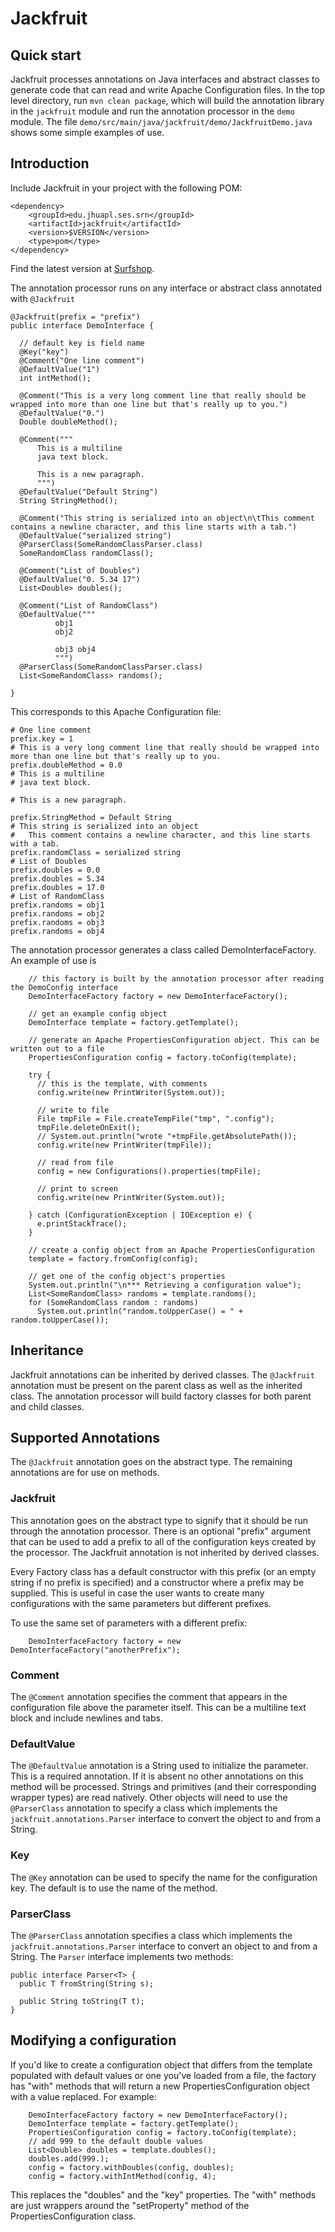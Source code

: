 # Jackfruit

## Quick start

Jackfruit processes annotations on Java interfaces and abstract classes to generate code that can read and write Apache Configuration files.  In the top level directory, run `mvn clean package`, which will build the annotation library in the `jackfruit` module and run the annotation processor in the `demo` module.  The file `demo/src/main/java/jackfruit/demo/JackfruitDemo.java` shows some simple examples of use.

## Introduction

Include Jackfruit in your project with the following POM:

```
<dependency>
    <groupId>edu.jhuapl.ses.srn</groupId>
    <artifactId>jackfruit</artifactId>
    <version>$VERSION</version>
    <type>pom</type>
</dependency>
```

Find the latest version at [Surfshop](http://surfshop:8082/ui/repos/tree/General/libs-snapshot-local/edu/jhuapl/ses/srn/jackfruit/).

The annotation processor runs on any interface or abstract class annotated with `@Jackfruit`
```
@Jackfruit(prefix = "prefix")
public interface DemoInterface {

  // default key is field name
  @Key("key")
  @Comment("One line comment")
  @DefaultValue("1")
  int intMethod();

  @Comment("This is a very long comment line that really should be wrapped into more than one line but that's really up to you.")
  @DefaultValue("0.")
  Double doubleMethod();

  @Comment("""
      This is a multiline
      java text block.

      This is a new paragraph.
      """)
  @DefaultValue("Default String")
  String StringMethod();

  @Comment("This string is serialized into an object\n\tThis comment contains a newline character, and this line starts with a tab.")
  @DefaultValue("serialized string")
  @ParserClass(SomeRandomClassParser.class)
  SomeRandomClass randomClass();

  @Comment("List of Doubles")
  @DefaultValue("0. 5.34 17")
  List<Double> doubles();

  @Comment("List of RandomClass")
  @DefaultValue("""
          obj1
          obj2
          
          obj3 obj4
          """)
  @ParserClass(SomeRandomClassParser.class)
  List<SomeRandomClass> randoms();

}
```

This corresponds to this Apache Configuration file:
```
# One line comment
prefix.key = 1
# This is a very long comment line that really should be wrapped into more than one line but that's really up to you.
prefix.doubleMethod = 0.0
# This is a multiline
# java text block.

# This is a new paragraph.

prefix.StringMethod = Default String
# This string is serialized into an object
# 	This comment contains a newline character, and this line starts with a tab.
prefix.randomClass = serialized string
# List of Doubles
prefix.doubles = 0.0
prefix.doubles = 5.34
prefix.doubles = 17.0
# List of RandomClass
prefix.randoms = obj1
prefix.randoms = obj2
prefix.randoms = obj3
prefix.randoms = obj4
```

The annotation processor generates a class called DemoInterfaceFactory.  An example of use is
```
    // this factory is built by the annotation processor after reading the DemoConfig interface
    DemoInterfaceFactory factory = new DemoInterfaceFactory();

    // get an example config object
    DemoInterface template = factory.getTemplate();

    // generate an Apache PropertiesConfiguration object. This can be written out to a file
    PropertiesConfiguration config = factory.toConfig(template);

    try {
      // this is the template, with comments
      config.write(new PrintWriter(System.out));

      // write to file
      File tmpFile = File.createTempFile("tmp", ".config");
      tmpFile.deleteOnExit();
      // System.out.println("wrote "+tmpFile.getAbsolutePath());
      config.write(new PrintWriter(tmpFile));

      // read from file
      config = new Configurations().properties(tmpFile);

      // print to screen 
      config.write(new PrintWriter(System.out));

    } catch (ConfigurationException | IOException e) {
      e.printStackTrace();
    }

    // create a config object from an Apache PropertiesConfiguration
    template = factory.fromConfig(config);

    // get one of the config object's properties
    System.out.println("\n*** Retrieving a configuration value");
    List<SomeRandomClass> randoms = template.randoms();
    for (SomeRandomClass random : randoms)
      System.out.println("random.toUpperCase() = " + random.toUpperCase());
```

## Inheritance

Jackfruit annotations can be inherited by derived classes.  The `@Jackfruit` annotation must be present on the parent class as well as the inherited class.  The annotation processor will build factory classes for both parent and child classes.

## Supported Annotations

The `@Jackfruit` annotation goes on the abstract type.  The remaining annotations are for use on methods.

### Jackfruit
This annotation goes on the abstract type to signify that it should be run through the annotation processor.  There is an optional "prefix" argument that can be used to add a prefix to all of the configuration keys created by the processor.  The Jackfruit annotation is not inherited by derived classes.

Every Factory class has a default constructor with this prefix (or an empty string if no prefix is specified) and a constructor where a prefix may be supplied.  This is useful in case the user wants to create many configurations with the same parameters but different prefixes.  

To use the same set of parameters with a different prefix:
```
    DemoInterfaceFactory factory = new DemoInterfaceFactory("anotherPrefix");
```

### Comment

The `@Comment` annotation specifies the comment that appears in the configuration file above the parameter itself.  This can be a multiline text block and include newlines and tabs.

### DefaultValue

The `@DefaultValue` annotation is a String used to initialize the parameter.  This is a required annotation.  If it is absent no other annotations on this method will be processed.  Strings and primitives (and their corresponding wrapper types) are read natively.  Other objects will need to use the `@ParserClass` annotation to specify a class which implements the `jackfruit.annotations.Parser` interface to convert the object to and from a String.

### Key

The `@Key` annotation can be used to specify the name for the configuration key.  The default is to use the name of the method.

### ParserClass

The `@ParserClass` annotation specifies a class which implements the `jackfruit.annotations.Parser` interface to convert an object to and from a String.  The `Parser` interface implements two methods:

```
public interface Parser<T> {
  public T fromString(String s);

  public String toString(T t);
}
```

## Modifying a configuration

If you'd like to create a configuration object that differs from the template populated with default values or one you've loaded from a file, the factory has "with" methods that will return a new PropertiesConfiguration object with a value replaced.  For example:

```
    DemoInterfaceFactory factory = new DemoInterfaceFactory();
    DemoInterface template = factory.getTemplate();
    PropertiesConfiguration config = factory.toConfig(template);
    // add 999 to the default double values
    List<Double> doubles = template.doubles();
    doubles.add(999.);
    config = factory.withDoubles(config, doubles);
    config = factory.withIntMethod(config, 4);
```

This replaces the "doubles" and the "key" properties.  The "with" methods are just wrappers around the "setProperty" method of the PropertiesConfiguration class.


